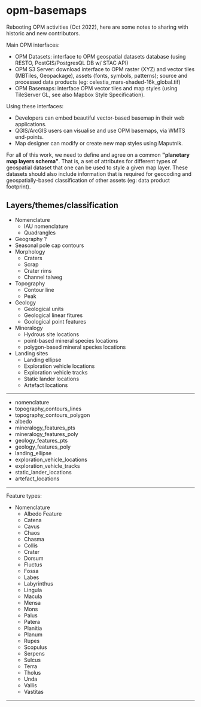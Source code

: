 # opm-basemaps

Rebooting OPM activities (Oct 2022), here are some notes to sharing with historic and new contributors.

Main OPM interfaces:

- OPM Datasets: interface to OPM geospatial datasets database (using RESTO, PostGIS/PostgresQL DB w/ STAC API)
- OPM S3 Server: download interface to OPM raster (XYZ) and vector tiles (MBTiles, Geopackage), assets (fonts, symbols, patterns); source and 
  processed data products (eg: celestia_mars-shaded-16k_global.tif)
- OPM Basemaps: interface OPM vector tiles and map styles (using TileServer GL, see also Mapbox Style Specification).

Using these interfaces:

- Developers can embed beautiful vector-based basemap in their web applications.
- QGIS/ArcGIS users can visualise and use OPM basemaps, via WMTS end-points.
- Map designer can modify or create new map styles using Maputnik.

For all of this work, we need to define and agree on a common **"planetary map layers schema"**.
That is, a set of attributes for different types of geospatial dataset that one can be used
to style a given map layer. These datasets should also include information that is required
for  geocoding and geospatially-based classification of other assets (eg: data product
footprint).

## Layers/themes/classification

- Nomenclature
  - IAU nomenclature
  - Quadrangles
- Geography ?
- Seasonal pole cap contours
- Morphology
  - Craters
  - Scrap
  - Crater rims
  - Channel talweg
- Topography
  - Contour line
  - Peak
- Geology
  - Geological units
  - Geological linear fitures
  - Goological point features
- Mineralogy
  - Hydrous site locations
  - point-based mineral species locations
  - polygon-based mineral species locations
- Landing sites
  - Landing ellipse
  - Exploration vehicle locations
  - Exploration vehicle tracks
  - Static lander locations
  - Artefact locations

---

- nomenclature
- topography_contours_lines
- topography_contours_polygon
- albedo
- mineralogy_features_pts
- mineralogy_features_poly
- geology_features_pts
- geology_features_poly
- landing_ellipse
- exploration_vehicle_locations
- exploration_vehicle_tracks
- static_lander_locations
- artefact_locations

---

Feature types:

- Nomenclature
  - Albedo Feature
  - Catena
  - Cavus
  - Chaos
  - Chasma
  - Collis
  - Crater
  - Dorsum
  - Fluctus
  - Fossa
  - Labes
  - Labyrinthus
  - Lingula
  - Macula
  - Mensa
  - Mons
  - Palus
  - Patera
  - Planitia
  - Planum
  - Rupes
  - Scopulus
  - Serpens
  - Sulcus
  - Terra
  - Tholus
  - Unda
  - Vallis
  - Vastitas

---
